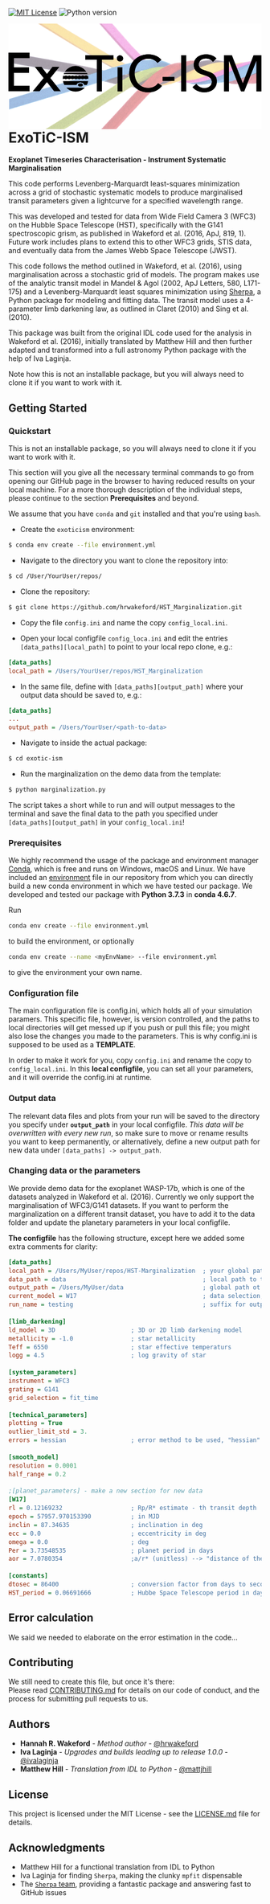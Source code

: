 <!-- PROJECT SHIELDS -->
[![MIT License][license-shield]][license-url]
![Python version][python-version-url]

<img src="logo.png" align="left" />

# ExoTiC-ISM
**Exoplanet Timeseries Characterisation - Instrument Systematic Marginalisation**

This code performs Levenberg-Marquardt least-squares minimization across a grid of stochastic systematic models to produce marginalised transit parameters given a lightcurve for a specified wavelength range.

This was developed and tested for data from Wide Field Camera 3 (WFC3) on the Hubble Space Telescope (HST), specifically with the G141 spectroscopic grism, as published in Wakeford et al. (2016, ApJ, 819, 1). Future work includes plans to extend this to other WFC3 grids, STIS data, and eventually data from the James Webb Space Telescope (JWST).

This code follows the method outlined in Wakeford, et al. (2016), using marginalisation across a stochastic grid of models. The program makes use of the analytic transit model in Mandel & Agol (2002, ApJ Letters, 580, L171-175) and a Levenberg-Marquardt least squares minimization using [Sherpa](https://sherpa.readthedocs.io/en/latest/), a Python package for modeling and fitting data. The transit model uses a 4-parameter limb darkening law, as outlined in Claret (2010) and Sing et al. (2010).

This package was built from the original IDL code used for the analysis in Wakeford et al. (2016), initially translated by Matthew Hill and then further adapted and transformed into a full astronomy Python package with the help of Iva Laginja.

Note how this is not an installable package, but you will  always need to clone it if you want to work with it.

## Getting Started

###  Quickstart

This is not an installable package, so you will  always need to clone it if you want to work with it.

This section will you give all the necessary terminal commands to go from opening our GitHub page in the browser to having 
reduced results on your local machine. For a more thorough description of the individual steps, please continue to the section 
**Prerequisites** and beyond.

We assume that you have `conda` and `git` installed and that you're using `bash`.

- Create the `exoticism` environment:  
```bash
$ conda env create --file environment.yml
```

- Navigate to the directory you want to clone the repository  into:  
```bash
$ cd /User/YourUser/repos/
```

- Clone the repository:  
```bash
$ git clone https://github.com/hrwakeford/HST_Marginalization.git
```

- Copy the file `config.ini` and name the copy `config_local.ini`.

- Open your local configfile `config_loca.ini` and edit the entries `[data_paths][local_path]` to point to your local repo clone, e.g.:  
```ini
[data_paths]
local_path = /Users/YourUser/repos/HST_Marginalization
```

- In the same file, define with `[data_paths][output_path]` where your output data should be saved to, e.g.:  
```ini
[data_paths]
...
output_path = /Users/YourUser/<path-to-data>
```

- Navigate to inside the actual package:  
```bash
$ cd exotic-ism
```

- Run the marginalization on the demo data from the template:  
```bash
$ python marginalization.py
```

The script takes a short while to run and will output messages to the terminal and save the final data to the path you 
specified under `[data_paths][output_path]` in your `config_local.ini`!

### Prerequisites

We highly recommend the usage of the package and environment manager [Conda](https://docs.conda.io/projects/conda/en/latest/index.html), 
which is free and runs on Windows, macOS and Linux. We have included an [environment](environment.yml) file in our repository 
from which you can directly build a new conda environment in which we have tested our package. We developed and tested our 
 package with **Python 3.7.3** in **conda 4.6.7**. 
 
 Run

```bash
conda env create --file environment.yml
```

to build the environment, or optionally

```bash
conda env create --name <myEnvName> --file environment.yml
```

to give the environment your own name.

### Configuration file

The main configuration file is config.ini, which holds all of your simulation paramers. This specific file,
however, is version controlled, and the paths to local directories will get messed up if you push or pull this
file; you might also lose the changes you made to the parameters. This is why config.ini is supposed to be used as a **TEMPLATE**.

In order to make it work for you, copy `config.ini` and rename the copy to `config_local.ini`. In this **local configfile**, 
you can set all your parameters, and it will override the config.ini at runtime.

### Output data

The relevant data files and plots from your run will be saved to the directory you specify under **`output_path`** in your 
local configfile. *This data will be overwritten with every new run*, so make sure to move  or rename results you want to 
keep permanently, or alternatively, define a new output path for new data under `[data_paths] -> output_path`.

### Changing data or the parameters

We provide demo data for the exoplanet WASP-17b, which is one of the datasets analyzed in Wakeford et al. (2016).
Currently we only support the marginalisation of WFC3/G141 datasets. If you want to perform the marginalization on a different 
transit dataset, you have to add it to the data folder and update the planetary parameters in your local configfile.

**The configfile** has the following structure, except here we added some extra comments for clarity:
```ini
[data_paths]
local_path = /Users/MyUser/repos/HST-Marginalization  ; your global path to the repo clone
data_path = data                                      ; local path to the input data
output_path = /Users/MyUser/data                      ; global path ot the output directory 
current_model = W17                                   ; data selection; refers to section in configfile
run_name = testing                                    ; suffix for output data

[limb_darkening]
ld_model = 3D                     ; 3D or 2D limb darkening model
metallicity = -1.0                ; star metallicity
Teff = 6550                       ; star effective temperaturs
logg = 4.5                        ; log gravity of star

[system_parameters]
instrument = WFC3
grating = G141
grid_selection = fit_time

[technical_parameters]
plotting = True
outlier_limit_std = 3.
errors = hessian                  ; error method to be used, "hessian" or "confidence"

[smooth_model]
resolution = 0.0001
half_range = 0.2

;[planet_parameters] - make a new section for new data
[W17]
rl = 0.12169232                   ; Rp/R* estimate - th transit depth
epoch = 57957.970153390           ; in MJD
inclin = 87.34635                 ; inclination in deg
ecc = 0.0                         ; eccentricity in deg
omega = 0.0                       ; deg
Per = 3.73548535                  ; planet period in days
aor = 7.0780354                   ;a/r* (unitless) --> "distance of the planet from the star (meters)/stellar radius (meters)"

[constants]
dtosec = 86400                    ; conversion factor from days to seconds
HST_period = 0.06691666           ; Hubbe Space Telescope period in days
```

## Error calculation

We said we needed to elaborate on the error estimation in the code...

## Contributing

We still need to create this file, but once it's there:  
Please read [CONTRIBUTING.md]() for details on our code of conduct, and the process for submitting pull requests to us.

## Authors

* **Hannah R. Wakeford** - *Method author* - [@hrwakeford](https://github.com/hrwakeford)
* **Iva Laginja** - *Upgrades and builds leading up to release 1.0.0* - [@ivalaginja](https://github.com/ivalaginja)
* **Matthew Hill** - *Translation from IDL to Python* - [@mattjhill](https://github.com/mattjhill)

## License

This project is licensed under the MIT License - see the [LICENSE.md](LICENSE.txt) file for details.

## Acknowledgments

* Matthew Hill for a functional translation from IDL to Python
* Iva Laginja for finding `Sherpa`, making the clunky `mpfit` dispensable
* The [`Sherpa` team](https://github.com/sherpa/sherpa), providing a fantastic package and answering fast to GitHub issues


<!-- MARKDOWN LINKS & IMAGES -->
[license-shield]: https://img.shields.io/badge/license-MIT-blue.svg?style=flat-square
[license-url]: https://choosealicense.com/licenses/mit
[python-version-url]: https://img.shields.io/badge/Python-3.6-green.svg?style=flat
